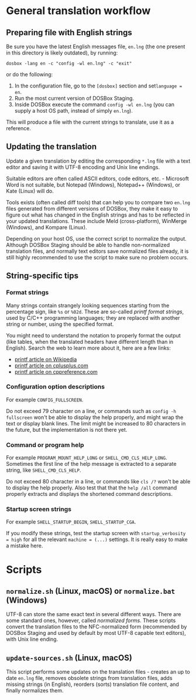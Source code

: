 
# General translation workflow

## Preparing file with English strings

Be sure you have the latest English messages file, `en.lng` (the one present in this
directory is likely outdated), by running:

```
dosbox -lang en -c "config -wl en.lng" -c "exit"
```

or do the following:

1. In the configuration file, go to the `[dosbox]` section and set`language = en`.
2. Run the most current version of DOSBox Staging.
3. Inside DOSBox execute the command `config -wl en.lng` (you can supply a host OS
  path, instead of simply `en.lng`).

This will produce a file with the current strings to translate, use it as a
reference.

## Updating the translation

Update a given translation by editing the corresponding `*.lng` file with a text editor
and saving it with UTF-8 encoding and Unix line endings.

Suitable editors are often called ASCII editors, code editors, etc. - Microsoft Word
is not suitable, but Notepad (Windows), Notepad++ (Windows), or Kate (Linux) will do.

Tools exists (often called diff tools) that can help you to compare two `en.lng` files
generated from different versions of DOSBox, they make it easy to figure out what has
changed in the English strings and has to be reflected in your updated translations.
These include Meld (cross-platform), WinMerge (Windows), and Kompare (Linux).

Depending on your host OS, use the correct script to normalize the output. Although
DOSBox Staging should be able to handle non-normalized translation files, and
normally text editors save normalized files already, it is still highly recommended
to use the script to make sure no problem occurs.

## String-specific tips

### Format strings

Many strings contain strangely looking sequences starting from the percentage sign,
like `%s` or `%02d`. These are so-called _printf format strings_, used by C/C++
programming languages; they are replaced with another string or number, using the
specified format.

You might need to understand the notation to properly format the output (like tables,
when the translated headers have different length than in English). Search the web
to learn more about it, here are a few links:

- [printf article on Wikipedia](https://en.wikipedia.org/wiki/Printf)
- [printf article on cplusplus.com](https://cplusplus.com/reference/cstdio/printf)
- [printf article on cppreference.com](https://en.cppreference.com/w/cpp/io/c/fprintf)

### Configuration option descriptions

For example `CONFIG_FULLSCREEN`.

Do not exceed 79 character on a line, or commands such as `config -h fullscreen`
won't be able to display the help properly, and might wrap the text or display blank
lines. The limit might be increased to 80 characters in the future, but
the implementation is not there yet.

### Command or program help

For example `PROGRAM_MOUNT_HELP_LONG` or `SHELL_CMD_CLS_HELP_LONG`. Sometimes
the first line of the help message is extracted to a separate string,
like `SHELL_CMD_CLS_HELP`.

Do not exceed 80 character in a line, or commands like `cls /?` won't be able to
display the help properly. Also test that that the `help /all` command properly
extracts and displays the shortened command descriptions.

### Startup screen strings

For example `SHELL_STARTUP_BEGIN`, `SHELL_STARTUP_CGA`.

If you modify these strings, test the startup screen with `startup_verbosity = high`
for all the relevant `machine = (...)` settings. It is really easy to make a mistake
here.

# Scripts

## `normalize.sh` (Linux, macOS) or `normalize.bat` (Windows)

UTF-8 can store the same exact text in several different ways. There are some standard
ones, however, called _normalized forms_. These scripts convert the translation files
to the NFC-normalized form (recommended by DOSBox Staging and used by default by most
UTF-8 capable text editors), with Unix line ending.

## `update-sources.sh` (Linux, macOS)

This script performs some updates on the translation files - creates an up to date
`en.lng` file, removes obsolete strings from translation files, adds missing strings
(in English), reorders (sorts) translation file content, and finally normalizes them.
